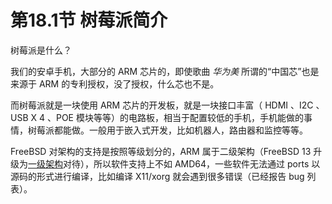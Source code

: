 # 第18.1节 树莓派简介

树莓派是什么？

我们的安卓手机，大部分的 ARM 芯片的，即使歌曲 _华为美_ 所谓的“中国芯”也是来源于 ARM 的专利授权，没了授权，什么芯也不是。

而树莓派就是一块使用 ARM 芯片的开发板，就是一块接口丰富（ HDMI 、I2C 、USB X 4 、POE 模块等等）的电路板，相当于配置较低的手机，手机能做的事情，树莓派都能做。一般用于嵌入式开发，比如机器人，路由器和监控等等。

FreeBSD 对架构的支持是按照等级划分的，ARM 属于二级架构（FreeBSD 13 升级为[一级架构](https://www.freebsd.org/platforms/)对待），所以软件支持上不如 AMD64，一些软件无法通过 ports 以源码的形式进行编译，比如编译 X11/xorg 就会遇到很多错误（已经报告 bug 列表）。
